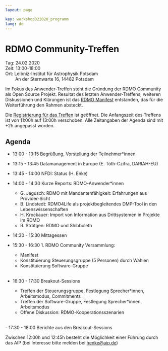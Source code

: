 ```yaml
---
layout: page

key: workshop022020_programm
lang: de
---
```



# RDMO Community-Treffen

Tag:     24.02.2020<br>
Zeit:    13:00-18:00<br>
Ort: Leibniz-Institut für Astrophysik Potsdam<br>
&nbsp;&nbsp;&nbsp;&nbsp;&nbsp;&nbsp;&nbsp;&nbsp;An der Sternwarte 16, 14482 Potsdam<br>



Im Fokus des Anwender-Treffen steht die Gründung der RDMO Community als Open Source Projekt. Resultat des letzten Anwender-Treffens, weiteren Diskussionen und Klärungen ist das [RDMO Manifest](https://rdmorganiser.github.io/docs/RDMO-Manifest-122019.pdf) entstanden, das für die Weiterführung den Rahmen absteckt.

Die [Registrierung für das Treffen](https://meetings.aip.de/rdmo/meetings/RDMO-FOS/registration/) ist geöffnet.
Die Anfangszeit des Treffens ist von 11:00h auf 13:00h verschoben. 
Alle Zeitangaben der Agenda sind mit +2h angepasst worden.

## Agenda

- 13:00 - 13:15 Begrüßung, Vorstellung der Teilnehmer*innen

- 13:15 - 13:45 Datamanagement in Europe (E. Tóth-Czifra, DARIAH-EU)
- 13:45 - 14:00 NFDI: Status  (H. Enke)
- 14:00 - 14:30 Kurze Reports:  RDMO-Anwender*innen
    - G. Jagusch:   RDMO mit Mandantenfähigkeit: Erfahrungen aus Provider-Sicht
    - B. Lindstedt: RDMO4Life als projektbegleitendes DMP-Tool in den Lebenswissenschaften
    - H. Krockauer: Import von Information aus Drittsystemen in Projekte im RDMO
    - R. Strötgen:  RDMO und Shibboleth

- 14:30 - 15:30 Mittagessen

- 15:30 - 16:30 1. RDMO Community Versammlung:  
    - Manifest
    - Konstituierung Steuerungsgruppe (5 Personen) durch Wahlen
    - Konstituierung Software-Gruppe
<br><br>
- 16:30 - 17:30 Breakout-Sessions
    - Treffen der Steuerungsgruppe, Festlegung Sprecher*innen, Arbeitsmodus, Commitments
    - Treffen der Software-Gruppe, Festlegung Sprecher*innen, Arbeitsmodus
    - Offene Diskussion: RDMO-Kooperationsszenarien  
<br>
- 17:30 - 18:00 Berichte aus den Breakout-Sessions

Zwischen 12:00h und 12:45h besteht die Möglichkeit einer Führung durch das AIP (bei Interesse bitte melden bei henke@aip.de)
